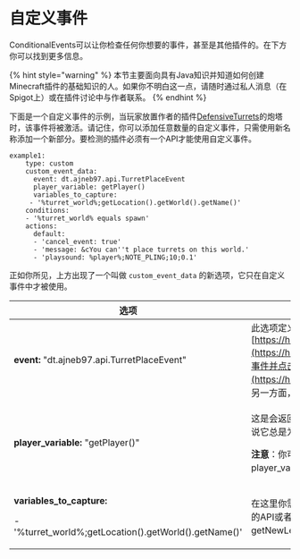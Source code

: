 # 自定义事件

ConditionalEvents可以让你检查任何你想要的事件，甚至是其他插件的。在下方你可以找到更多信息。

{% hint style="warning" %}
本节主要面向具有Java知识并知道如何创建Minecraft插件的基础知识的人。如果你不明白这一点，请随时通过私人消息（在Spigot上）或在插件讨论中与作者联系。
{% endhint %}

下面是一个自定义事件的示例，当玩家放置作者的插件[DefensiveTurrets](https://www.spigotmc.org/resources/defensiveturrets-defend-yourself-using-turrets-1-8-1-16.67188/)的炮塔时，该事件将被激活。请记住，你可以添加任意数量的自定义事件，只需使用新名称添加一个新部分。要检测的插件必须有一个API才能使用自定义事件。

```
example1:
    type: custom
    custom_event_data:
      event: dt.ajneb97.api.TurretPlaceEvent
      player_variable: getPlayer()
      variables_to_capture:
     - '%turret_world%;getLocation().getWorld().getName()'
    conditions:
    - '%turret_world% equals spawn'
    actions:
      default:
      - 'cancel_event: true'
      - 'message: &cYou can''t place turrets on this world.'
      - 'playsound: %player%;NOTE_PLING;10;0.1'
```

正如你所见，上方出现了一个叫做 `custom_event_data` 的新选项，它只在自定义事件中才被使用。

| 选项                                                                                                         | 描述                                                                                                                                                                                                                                                                                                                                                                                                    |
| ---------------------------------------------------------------------------------------------------------- | ----------------------------------------------------------------------------------------------------------------------------------------------------------------------------------------------------------------------------------------------------------------------------------------------------------------------------------------------------------------------------------------------------- |
| **event:** "dt.ajneb97.api.TurretPlaceEvent"                                                               | 此选项定义了此事件的类。如果你想要检测spigot/bukkit的事件，你可以从[https://hub.spigotmc.org/javadocs/spigot/allclasses-index.html](https://hub.spigotmc.org/javadocs/spigot/allclasses-index.html)获取所需的值。只需前往链接，搜索事件并点击，在第一行你会看见此类的"包名"，比如[org.bukkit.event.player.PlayerLevelChangeEvent](https://hub.spigotmc.org/javadocs/bukkit/org/bukkit/event/player/PlayerLevelChangeEvent.html)。 另一方面，如果你想要检测一个插件的事件，你需要它的API和那个事件的包名。 |
| **player\_variable:** "getPlayer()"                                                                        | <p>这是会返回玩家变量的方法。玩家变量包括了一切关于执行此事件用户的信息。对于spigot/bukkit事件来说它总是为getPlayer() [其实不然，有些可能是getEntity()]</p><p></p><p><strong>注意</strong>：你可以创建一些非玩家的事件，而它们没有getPlayer()方法，如果是这种情况，那么请把player_variable选项删掉</p>                                                                                                                                                                                                |
| <p><strong>variables_to_capture:</strong></p><p> - '%turret_world%;getLocation().getWorld().getName()'</p> | 在这里你需要定义要获取和储存的变量。每一个变量都会通过执行一个方法来得到。这个方法会由这个插件的API或者bukkit/spigot的类提供。举个例子，在我用过的`PlayerLevelChangeEvent`链接里，你可以看见getNewLevel() 和 getOldLevel()方法，在事件被执行时，它们分别会返回玩家现在的等级和之前的等级。                                                                                                                                                                                                                       |
